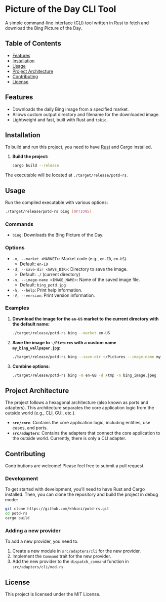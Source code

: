 # Picture of the Day CLI Tool

A simple command-line interface (CLI) tool written in Rust to fetch and download the Bing Picture of the Day.

## Table of Contents

- [Features](#features)
- [Installation](#installation)
- [Usage](#usage)
- [Project Architecture](#project-architecture)
- [Contributing](#contributing)
- [License](#license)

## Features

*   Downloads the daily Bing image from a specified market.
*   Allows custom output directory and filename for the downloaded image.
*   Lightweight and fast, built with Rust and `tokio`.

## Installation

To build and run this project, you need to have [Rust](https://www.rust-lang.org/tools/install) and Cargo installed.

1.  **Build the project:**
    ```bash
    cargo build --release
    ```

The executable will be located at `./target/release/potd-rs`.

## Usage

Run the compiled executable with various options:

```bash
./target/release/potd-rs bing [OPTIONS]
```

### Commands

- `bing`: Downloads the Bing Picture of the Day.

### Options

*   `-m, --market <MARKET>`: Market code (e.g., `en-ID`, `en-US`).
    *   Default: `en-ID`
*   `-d, --save-dir <SAVE_DIR>`: Directory to save the image.
    *   Default: `./` (current directory)
*   `-n, --image-name <IMAGE_NAME>`: Name of the saved image file.
    *   Default: `bing_potd.jpg`
*   `-h, --help`: Print help information.
*   `-V, --version`: Print version information.

### Examples

1.  **Download the image for the `en-US` market to the current directory with the default name:**
    ```bash
    ./target/release/potd-rs bing --market en-US
    ```

2.  **Save the image to `~/Pictures` with a custom name `my_bing_wallpaper.jpg`:**
    ```bash
    ./target/release/potd-rs bing --save-dir ~/Pictures --image-name my_bing_wallpaper.jpg
    ```

3.  **Combine options:**
    ```bash
    ./target/release/potd-rs bing -m en-GB -d /tmp -n bing_image.jpeg
    ```

## Project Architecture

The project follows a hexagonal architecture (also known as ports and adapters). This architecture separates the core application logic from the outside world (e.g., CLI, GUI, etc.).

- **`src/core`**: Contains the core application logic, including entities, use cases, and ports.
- **`src/adapters`**: Contains the adapters that connect the core application to the outside world. Currently, there is only a CLI adapter.

## Contributing

Contributions are welcome! Please feel free to submit a pull request.

### Development

To get started with development, you'll need to have Rust and Cargo installed. Then, you can clone the repository and build the project in debug mode:

```bash
git clone https://github.com/khhini/potd-rs.git
cd potd-rs
cargo build
```

### Adding a new provider

To add a new provider, you need to:

1.  Create a new module in `src/adapters/cli` for the new provider.
2.  Implement the `Command` trait for the new provider.
3.  Add the new provider to the `dispatch_command` function in `src/adapters/cli/mod.rs`.

## License

This project is licensed under the MIT License.
